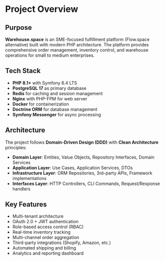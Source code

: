 # Project Overview

## Purpose
**Warehouse.space** is an SME-focused fulfillment platform (Flow.space alternative) built with modern PHP architecture. The platform provides comprehensive order management, inventory control, and warehouse operations for small to medium enterprises.

## Tech Stack
- **PHP 8.1+** with Symfony 6.4 LTS
- **PostgreSQL 17** as primary database
- **Redis** for caching and session management
- **Nginx** with PHP-FPM for web server
- **Docker** for containerization
- **Doctrine ORM** for database management
- **Symfony Messenger** for async processing

## Architecture
The project follows **Domain-Driven Design (DDD)** with **Clean Architecture** principles:
- **Domain Layer**: Entities, Value Objects, Repository Interfaces, Domain Services
- **Application Layer**: Use Cases, Application Services, DTOs
- **Infrastructure Layer**: ORM Repositories, 3rd-party APIs, Framework implementations
- **Interfaces Layer**: HTTP Controllers, CLI Commands, Request/Response handlers

## Key Features
- Multi-tenant architecture
- OAuth 2.0 + JWT authentication
- Role-based access control (RBAC)
- Real-time inventory tracking
- Multi-channel order aggregation
- Third-party integrations (Shopify, Amazon, etc.)
- Automated shipping and billing
- Analytics and reporting dashboard